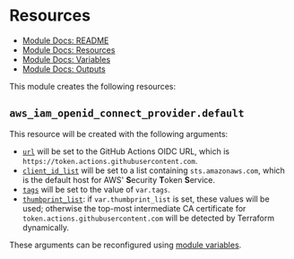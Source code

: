# Resources

 - [Module Docs: README](/README.md)
 - [Module Docs: Resources](/docs/RESOURCES.md)
 - [Module Docs: Variables](/docs/VARIABLES.md)
 - [Module Docs: Outputs](/docs/OUTPUTS.md)

This module creates the following resources:

## `aws_iam_openid_connect_provider.default`

This resource will be created with the following arguments: 

 - [`url`][arg-url] will be set to the GitHub Actions OIDC URL, which is `https://token.actions.githubusercontent.com`.
 - [`client_id_list`][arg-client-id] will be set to a list containing `sts.amazonaws.com`, which is the default host for
   AWS' **S**ecurity **T**oken **S**ervice.
 - [`tags`][arg-tags] will be set to the value of `var.tags`.
 - [`thumbprint_list`][arg-thumbprint-list]: if `var.thumbprint_list` is set, these values will be used; otherwise
   the top-most intermediate CA certificate for `token.actions.githubusercontent.com` will be detected by Terraform
   dynamically.

These arguments can be reconfigured using [module variables](/docs/VARIABLES.md).

 [arg-client-id]: https://registry.terraform.io/providers/hashicorp/aws/latest/docs/resources/iam_openid_connect_provider#client_id_list
 [arg-tags]: https://registry.terraform.io/providers/hashicorp/aws/latest/docs/resources/iam_openid_connect_provider#tags
 [arg-thumbprint-list]: https://registry.terraform.io/providers/hashicorp/aws/latest/docs/resources/iam_openid_connect_provider#thumbprint_list
 [arg-url]: https://registry.terraform.io/providers/hashicorp/aws/latest/docs/resources/iam_openid_connect_provider#url